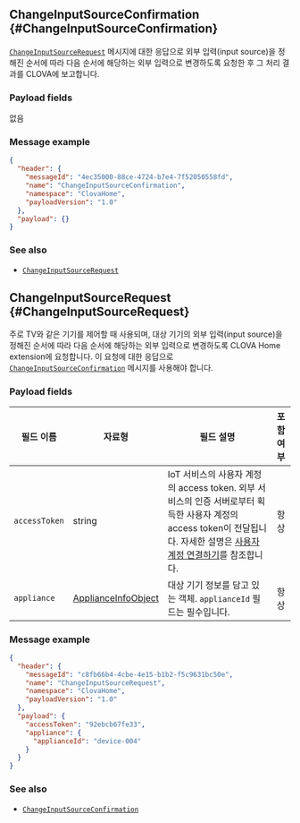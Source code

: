 ## ChangeInputSourceConfirmation {#ChangeInputSourceConfirmation}

[`ChangeInputSourceRequest`](#ChangeInputSourceRequest) 메시지에 대한 응답으로 외부 입력(input source)을 정해진 순서에 따라 다음 순서에 해당하는 외부 입력으로 변경하도록 요청한 후 그 처리 결과를 CLOVA에 보고합니다.

### Payload fields
없음

### Message example

```json
{
  "header": {
    "messageId": "4ec35000-88ce-4724-b7e4-7f52050558fd",
    "name": "ChangeInputSourceConfirmation",
    "namespace": "ClovaHome",
    "payloadVersion": "1.0"
  },
  "payload": {}
}
```

### See also
* [`ChangeInputSourceRequest`](#ChangeInputSourceRequest)

## ChangeInputSourceRequest {#ChangeInputSourceRequest}
주로 TV와 같은 기기를 제어할 때 사용되며, 대상 기기의 외부 입력(input source)을 정해진 순서에 따라 다음 순서에 해당하는 외부 입력으로 변경하도록 CLOVA Home extension에 요청합니다. 이 요청에 대한 응답으로 [`ChangeInputSourceConfirmation`](#ChangeInputSourceConfirmation) 메시지를 사용해야 합니다.

### Payload fields

| 필드 이름       | 자료형    | 필드 설명                     | 포함 여부 |
|---------------|---------|-----------------------------|:---------:|
| `accessToken`   | string | IoT 서비스의 사용자 계정의 access token. 외부 서비스의 인증 서버로부터 획득한 사용자 계정의 access token이 전달됩니다. 자세한 설명은 [사용자 계정 연결하기](/Develop/Guides/Link_User_Account.md)를 참조합니다.                          | 항상    |
| `appliance`     | [ApplianceInfoObject](/Develop/References/ClovaHomeInterface/Shared_Objects.md#ApplianceInfoObject) | 대상 기기 정보를 담고 있는 객체. `applianceId` 필드는 필수입니다. | 항상    |

### Message example

```json
{
  "header": {
    "messageId": "c8fb66b4-4cbe-4e15-b1b2-f5c9631bc50e",
    "name": "ChangeInputSourceRequest",
    "namespace": "ClovaHome",
    "payloadVersion": "1.0"
  },
  "payload": {
    "accessToken": "92ebcb67fe33",
    "appliance": {
      "applianceId": "device-004"
    }
  }
}
```

### See also

* [`ChangeInputSourceConfirmation`](#ChangeInputSourceConfirmation)
